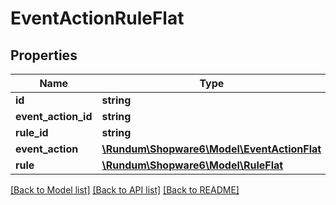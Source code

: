 # EventActionRuleFlat

## Properties
Name | Type | Description | Notes
------------ | ------------- | ------------- | -------------
**id** | **string** |  | [optional] 
**event_action_id** | **string** |  | 
**rule_id** | **string** |  | 
**event_action** | [**\Rundum\Shopware6\Model\EventActionFlat**](EventActionFlat.md) |  | [optional] 
**rule** | [**\Rundum\Shopware6\Model\RuleFlat**](RuleFlat.md) |  | [optional] 

[[Back to Model list]](../../README.md#documentation-for-models) [[Back to API list]](../../README.md#documentation-for-api-endpoints) [[Back to README]](../../README.md)


